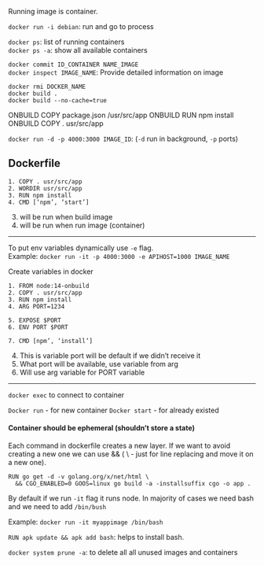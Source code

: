 Running image is container.


`docker run -i debian`: run and go to process <br>

`docker ps`: list of running containers <br>
`docker ps -a`: show all available containers <br>

`docker commit ID_CONTAINER NAME_IMAGE` <br>
`docker inspect IMAGE_NAME`: Provide detailed information on image <br>

`docker rmi DOCKER_NAME` <br>
`docker build .` <br>
`docker build --no-cache=true` <br>

ONBUILD COPY package.json /usr/src/app
ONBUILD RUN npm install
ONBUILD COPY . usr/src/app

`docker run -d -p 4000:3000 IMAGE_ID`: (`-d` run in background, `-p` ports)

Dockerfile
---

```
1. COPY . usr/src/app
2. WORDIR usr/src/app
3. RUN npm install 
4. CMD [‘npm’, ‘start’] 
```
3. will be run when build image
4. will be run when run image (container)
---

To put env variables dynamically use `-e` flag. <br>
Example: `docker run -it -p 4000:3000 -e APIHOST=1000 IMAGE_NAME`

Create variables in docker

```
1. FROM node:14-onbuild
2. COPY . usr/src/app
3. RUN npm install
4. ARG PORT=1234

5. EXPOSE $PORT 
6. ENV PORT $PORT

7. CMD [npm’, ‘install’]
```

4. This is variable port will be default if we didn’t receive it
5. What port will be available, use variable from arg
6. Will use arg variable for PORT variable

---

`docker exec` to connect to container


`Docker run` - for new container
`Docker start` - for already existed 


<h4>Container should be ephemeral (shouldn’t store a state)</h4>

Each command in dockerfile creates a new layer. If we want to avoid creating a new one we can use && ( \ - just for line replacing and move it on a new one).

```
RUN go get -d -v golang.org/x/net/html \
  && CGO_ENABLED=0 GOOS=linux go build -a -installsuffix cgo -o app .
```
  
By default if we run `-it` flag it runs node. In majority of cases we need bash and we need to add `/bin/bush`

Example: `docker run -it myappimage /bin/bash`

`RUN apk update && apk add bash`: helps to install bash.

`docker system prune -a`: to delete all all unused images and containers
